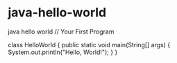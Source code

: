 # java-hello-world
java hello world
// Your First Program

class HelloWorld {
    public static void main(String[] args) {
        System.out.println("Hello, World!"); 
    }
}
